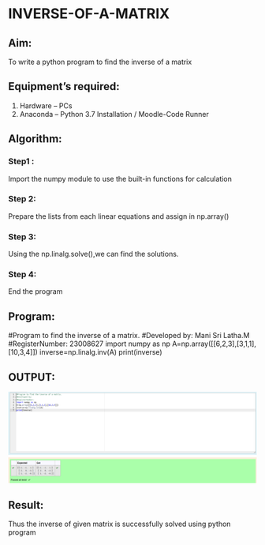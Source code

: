# INVERSE-OF-A-MATRIX
## Aim:
To write a python program to find the inverse of a matrix
## Equipment’s required:
1. 	Hardware – PCs
2. 	Anaconda – Python 3.7 Installation / Moodle-Code Runner
## Algorithm:
### Step1 : 
Import the numpy module to use the built-in functions for calculation 
### Step 2: 
Prepare the lists from each linear equations and assign in np.array()
### Step 3: 
Using the np.linalg.solve(),we can find the solutions.
### Step 4: 
End the program
## Program:

#Program to find the inverse of a matrix.
#Developed by: Mani Sri Latha.M
#RegisterNumber: 23008627
import numpy as np
A=np.array([[6,2,3],[3,1,1],[10,3,4]])
inverse=np.linalg.inv(A)
print(inverse)

## OUTPUT:
![Output](<Inverse of Matrix.png>)
## Result:
Thus the inverse of given matrix is successfully solved using python program

